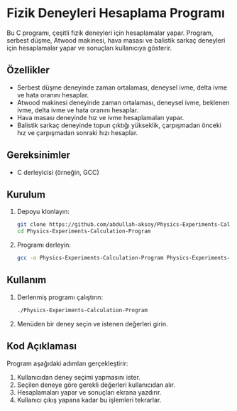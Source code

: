 # Fizik Deneyleri Hesaplama Programı

Bu C programı, çeşitli fizik deneyleri için hesaplamalar yapar. Program, serbest düşme, Atwood makinesi, hava masası ve balistik sarkaç deneyleri için hesaplamalar yapar ve sonuçları kullanıcıya gösterir.

## Özellikler

- Serbest düşme deneyinde zaman ortalaması, deneysel ivme, delta ivme ve hata oranını hesaplar.
- Atwood makinesi deneyinde zaman ortalaması, deneysel ivme, beklenen ivme, delta ivme ve hata oranını hesaplar.
- Hava masası deneyinde hız ve ivme hesaplamaları yapar.
- Balistik sarkaç deneyinde topun çıktığı yükseklik, çarpışmadan önceki hız ve çarpışmadan sonraki hızı hesaplar.

## Gereksinimler

- C derleyicisi (örneğin, GCC)

## Kurulum

1. Depoyu klonlayın:
    ```sh
    git clone https://github.com/abdullah-aksoy/Physics-Experiments-Calculation-Program
    cd Physics-Experiments-Calculation-Program
    ```

2. Programı derleyin:
    ```sh
    gcc -o Physics-Experiments-Calculation-Program Physics-Experiments-Calculation-Program.c -lm
    ```

## Kullanım

1. Derlenmiş programı çalıştırın:
    ```sh
    ./Physics-Experiments-Calculation-Program
    ```

2. Menüden bir deney seçin ve istenen değerleri girin.

## Kod Açıklaması

Program aşağıdaki adımları gerçekleştirir:

1. Kullanıcıdan deney seçimi yapmasını ister.
2. Seçilen deneye göre gerekli değerleri kullanıcıdan alır.
3. Hesaplamaları yapar ve sonuçları ekrana yazdırır.
4. Kullanıcı çıkış yapana kadar bu işlemleri tekrarlar.
